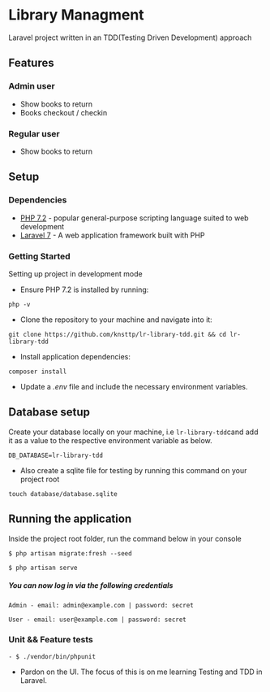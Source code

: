 # Library Managment

Laravel project written in an TDD(Testing Driven Development) approach

## Features

### Admin user

* Show books to return 
* Books checkout / checkin

### Regular user

* Show books to return

## Setup

### Dependencies

* [PHP 7.2](http://php.net/) - popular general-purpose scripting language suited to web development
* [Laravel 7](https://laravel.com/docs/5.8) - A web application framework built with PHP

### Getting Started

Setting up project in development mode

* Ensure PHP 7.2 is installed by running:
```
php -v
```

* Clone the repository to your machine and navigate into it:
```
git clone https://github.com/knsttp/lr-library-tdd.git && cd lr-library-tdd
```
* Install application dependencies:
```
composer install
```
* Update a *.env* file and include the necessary environment variables.

## Database setup
Create your database locally on your machine, i.e `lr-library-tdd`cand add it as a value to the respective environment variable as below.
```
DB_DATABASE=lr-library-tdd
```
- Also create a sqlite file for testing by running this command on your project root
```
touch database/database.sqlite
```

## Running the application
Inside the project root folder, run the command below in your console
```
$ php artisan migrate:fresh --seed
```
```
$ php artisan serve
```
##### You can now log in via the following credentials
```
Admin - email: admin@example.com | password: secret
```
```
User - email: user@example.com | password: secret
```

### Unit && Feature tests
```
- $ ./vendor/bin/phpunit
```

- Pardon on the UI. The focus of this is on me learning Testing and TDD in Laravel.